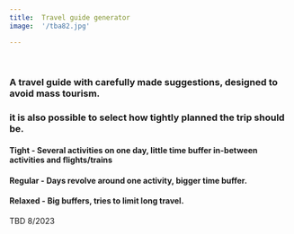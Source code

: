 ```yaml
---
title:  Travel guide generator
image:  '/tba82.jpg'

---
```

‎
‎<div class="centered-text">


### A travel guide with carefully made suggestions, designed to avoid mass tourism.
### it is also possible to select how tightly planned the trip should be.

#### Tight - Several activities on one day, little time buffer in-between activities and flights/trains
#### Regular - Days revolve around one activity, bigger time buffer.
#### Relaxed - Big buffers, tries to limit long travel.

TBD 8/2023

‎</div>
